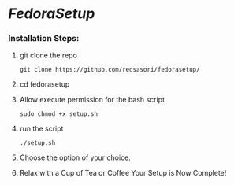 # **_FedoraSetup_** 

### **Installation Steps:**

1. git clone the repo
   ```shell
   git clone https://github.com/redsasori/fedorasetup/
   ```

2. cd fedorasetup
   
4. Allow execute permission for the bash script
   ```shell
   sudo chmod +x setup.sh 
   ```

5. run the script
   ```shell
   ./setup.sh 
   ```
6. Choose the option of your choice.

7. Relax with a Cup of Tea or Coffee 
   Your Setup is Now Complete! 
